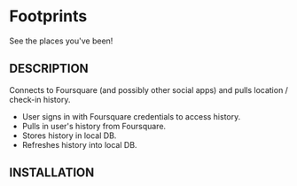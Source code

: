Footprints
==========

See the places you've been!

## DESCRIPTION

Connects to Foursquare (and possibly other social apps) and pulls location / check-in history.

* User signs in with Foursquare credentials to access history. 
* Pulls in user's history from Foursquare.
* Stores history in local DB.
* Refreshes history into local DB.  

## INSTALLATION
